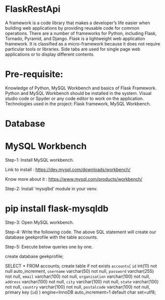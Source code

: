 # FlaskRestApi

A framework is a code library that makes a developer’s life easier when building web applications by providing reusable code for common operations. There are a number of frameworks for Python, including Flask, Tornado, Pyramid, and Django. Flask is a lightweight web application framework. It is classified as a micro-framework because it does not require particular tools or libraries. Side tabs are used for single page web applications or to display different contents.

# Pre-requisite: 

Knowledge of Python, MySQL Workbench and basics of Flask Framework. Python and MySQL Workbench should be installed in the system. Visual studio code or Spyder or any code editor to work on the application.
Technologies used in the project: Flask framework, MySQL Workbench.

# Database

# MySQL Workbench

Step-1: Install MySQL workbench.

Link to install : https://dev.mysql.com/downloads/workbench/

Know more about it : https://www.mysql.com/products/workbench/

Step-2: Install ‘mysqlbd’ module in your venv.

# pip install flask-mysqldb

Step-3: Open MySQL workbench.

Step-4: Write the following code. The above SQL statement will create our database geekprofile with the table accounts.

Step-5: Execute below queries one by one.

create database geekprofile;

SELECT * FROM accounts;
create table if not exists `accounts`(
	`id` int(11) not null auto_increment,
    `username` varchar(50) not null,
    `password` varchar(255) not null,
    `email` varchar(100) not null,
    `organisation` varchar(100) not null,
    `address` varchar(100) not null,
    `city` varchar(100) not null,
    `state` varchar(100) not null,
    `country` varchar(100) not null,
    `postalcode` varchar(100) not null,
    primary key (`id`)
) engine=InnoDB auto_increment=1 default char set=utf8;
